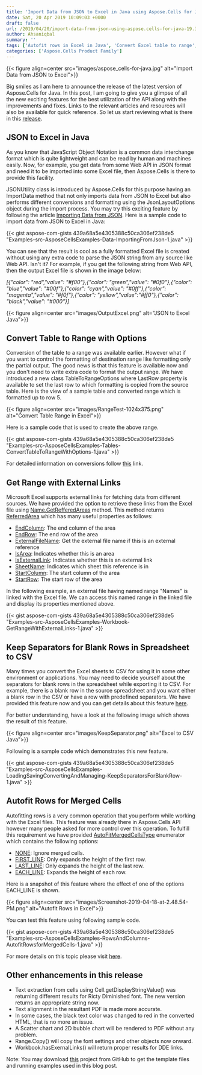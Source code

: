 ```yaml
---
title: 'Import Data from JSON to Excel in Java using Aspose.Cells for Java'
date: Sat, 20 Apr 2019 10:09:03 +0000
draft: false
url: /2019/04/20/import-data-from-json-using-aspose.cells-for-java-19.3/
author: Ahsaniqbal
summary: ''
tags: ['Autofit rows in Excel in Java', 'Convert Excel table to range', 'Convert JSON to Excel in Java', 'Import Data from JSON to Excel', 'Import Data from JSON to Excel in Java']
categories: ['Aspose.Cells Product Family']
---
```




{{< figure align=center src="images/aspose_cells-for-java.jpg" alt="Import Data from JSON to Excel">}}


Big smiles as I am here to announce the release of the latest version of Aspose.Cells for Java. In this post, I am going to give you a glimpse of all the new exciting features for the best utilization of the API along with the improvements and fixes. Links to the relevant articles and resources will also be available for quick reference. So let us start reviewing what is there in this [release][1].

## JSON to Excel in Java

As you know that JavaScript Object Notation is a common data interchange format which is quite lightweight and can be read by human and machines easily. Now, for example, you get data from some Web API in JSON format and need it to be imported into some Excel file, then Aspose.Cells is there to provide this facility.

JSONUtility class is introduced by Aspose.Cells for this purpose having an ImportData method that not only imports data from JSON to Excel but also performs different conversions and formatting using the JsonLayoutOptions object during the import process. You may try this exciting feature by following the article [Importing Data from JSON][2]. Here is a sample code to import data from JSON to Excel in Java:

{{< gist aspose-com-gists 439a68a5e4305388c50ca306ef238de5 "Examples-src-AsposeCellsExamples-Data-ImportingFromJson-1.java" >}}

You can see that the result is cool as a fully formatted Excel file is created without using any extra code to parse the JSON string from any source like Web API. Isn't it? For example, if you get the following string from Web API, then the output Excel file is shown in the image below:

_\[{"color": "red","value": "#f00"},{"color": "green","value": "#0f0"},{"color": "blue","value": "#00f"},{"color": "cyan","value": "#0ff"},{"color": "magenta","value": "#f0f"},{"color": "yellow","value":"#ff0"},{"color": "black","value": "#000"}\]_



{{< figure align=center src="images/OutputExcel.png" alt="JSON to Excel Java">}}


## Convert Table to Range with Options

Conversion of the table to a range was available earlier. However what if you want to control the formatting of destination range like formatting only the partial output. The good news is that this feature is available now and you don't need to write extra code to format the output range. We have introduced a new class TableToRangeOptions where LastRow property is available to set the last row to which formatting is copied from the source table. Here is the view of a sample table and converted range which is formatted up to row 5.



{{< figure align=center src="images/RangeTest-1024x375.png" alt="Convert Table Range in Excel">}}


Here is a sample code that is used to create the above range.

{{< gist aspose-com-gists 439a68a5e4305388c50ca306ef238de5 "Examples-src-AsposeCellsExamples-Tables-ConvertTableToRangeWithOptions-1.java" >}}

For detailed information on conversions follow [this][3] link.

## Get Range with External Links

Microsoft Excel supports external links for fetching data from different sources. We have provided the option to retrieve these links from the Excel file using [Name.GetRefferedAreas][4] method. This method returns [ReferredArea][5] which has many useful properties as follows:

*   [EndColumn][6]: The end column of the area
*   [EndRow][7]: The end row of the area
*   [ExternalFileName][8]: Get the external file name if this is an external reference
*   [IsArea][9]: Indicates whether this is an area
*   [IsExternalLink][10]: Indicates whether this is an external link
*   [SheetName][11]: Indicates which sheet this reference is in
*   [StartColumn][12]: The start column of the area
*   [StartRow][13]: The start row of the area

In the following example, an external file having named range "Names" is linked with the Excel file. We can access this named range in the linked file and display its properties mentioned above.

{{< gist aspose-com-gists 439a68a5e4305388c50ca306ef238de5 "Examples-src-AsposeCellsExamples-Workbook-GetRangeWithExternalLinks-1.java" >}}

## Keep Separators for Blank Rows in Spreadsheet to CSV

Many times you convert the Excel sheets to CSV for using it in some other environment or applications. You may need to decide yourself about the separators for blank rows in the spreadsheet while exporting it to CSV. For example, there is a blank row in the source spreadsheet and you want either a blank row in the CSV or have a row with predefined separators. We have provided this feature now and you can get details about this feature [here][14].

For better understanding, have a look at the following image which shows the result of this feature.



{{< figure align=center src="images/KeepSeparator.png" alt="Excel to CSV Java">}}


Following is a sample code which demonstrates this new feature.

{{< gist aspose-com-gists 439a68a5e4305388c50ca306ef238de5 "Examples-src-AsposeCellsExamples-LoadingSavingConvertingAndManaging-KeepSeparatorsForBlankRow-1.java" >}}

## Autofit Rows for Merged Cells

Autofitting rows is a very common operation that you perform while working with the Excel files. This feature was already there in Aspose.Cells API however many people asked for more control over this operation. To fulfill this requirement we have provided [AutoFitMergedCellsType][15] enumerator which contains the following options:

*   [NONE][16]: Ignore merged cells.
*   [FIRST\_LINE][17]: Only expands the height of the first row.
*   [LAST\_LINE][18]: Only expands the height of the last row.
*   [EACH\_LINE][19]: Expands the height of each row.

Here is a snapshot of this feature where the effect of one of the options EACH\_LINE is shown.



{{< figure align=center src="images/Screenshot-2019-04-18-at-2.48.54-PM.png" alt="Autofit Rows in Excel">}}


You can test this feature using following sample code.

{{< gist aspose-com-gists 439a68a5e4305388c50ca306ef238de5 "Examples-src-AsposeCellsExamples-RowsAndColumns-AutofitRowsforMergedCells-1.java" >}}

For more details on this topic please visit [here][20].

## Other enhancements in this release

*   Text extraction from cells using Cell.getDisplayStringValue() was returning different results for Ricty Diminished font. The new version returns an appropriate string now.
*   Text alignment in the resultant PDF is made more accurate.
*   In some cases, the black text color was changed to red in the converted HTML, that is no more an issue.
*   A Scatter chart and 2D bubble chart will be rendered to PDF without any problem.
*   Range.Copy() will copy the font settings and other objects now onward.
*   Workbook.hasExernalLinks() will return proper results for DDE links.

Note: You may download [this][21] project from GitHub to get the template files and running examples used in this blog post.




[1]: https://docs.aspose.com/display/cellsjava/Aspose.Cells+for+Java+19.3+Release+Notes
[2]: https://docs.aspose.com/display/cellsjava/Import+and+Export+Data#ImportandExportData-ImportingDatafromJSON
[3]: https://docs.aspose.com/display/cellsjava/Convert+an+Excel+Table+to+a+Range+of+Data#ConvertanExcelTabletoaRangeofData-ConvertTabletoRangewithOptions
[4]: https://apireference.aspose.com/java/cells/com.aspose.cells/name#getReferredAreas(boolean)
[5]: https://apireference.aspose.com/java/cells/com.aspose.cells/ReferredArea
[6]: https://apireference.aspose.com/java/cells/com.aspose.cells/referredarea#EndColumn
[7]: https://apireference.aspose.com/java/cells/com.aspose.cells/referredarea#EndRow
[8]: https://apireference.aspose.com/java/cells/com.aspose.cells/referredarea#ExternalFileName
[9]: https://apireference.aspose.com/java/cells/com.aspose.cells/referredarea#IsArea
[10]: https://apireference.aspose.com/java/cells/com.aspose.cells/referredarea#IsExternalLink
[11]: https://apireference.aspose.com/java/cells/com.aspose.cells/referredarea#SheetName
[12]: https://apireference.aspose.com/java/cells/com.aspose.cells/referredarea#StartColumn
[13]: https://apireference.aspose.com/java/cells/com.aspose.cells/referredarea#StartRow
[14]: https://docs.aspose.com/display/cellsjava/Keep+Separators+for+Blank+Rows+while+exporting+spreadsheets+to+CSV+format
[15]: https://apireference.aspose.com/java/cells/com.aspose.cells/AutoFitMergedCellsType
[16]: https://apireference.aspose.com/java/cells/com.aspose.cells/autofitmergedcellstype#NONE
[17]: https://apireference.aspose.com/java/cells/com.aspose.cells/autofitmergedcellstype#FIRST_LINE
[18]: https://apireference.aspose.com/java/cells/com.aspose.cells/autofitmergedcellstype#LAST_LINE
[19]: https://apireference.aspose.com/java/cells/com.aspose.cells/autofitmergedcellstype#EACH_LINE
[20]: https://docs.aspose.com/display/cellsjava/Autofit+Rows+and+Columns#AutofitRowsandColumns-AutoFitRowsforMergedCells
[21]: https://github.com/aspose-cells/Aspose.Cells-for-Java




